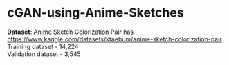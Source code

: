 # cGAN-using-Anime-Sketches
**Dataset**: Anime Sketch Colorization Pair has    
https://www.kaggle.com/datasets/ktaebum/anime-sketch-colorization-pair   
Training dataset - 14,224   
Validation dataset - 3,545   

